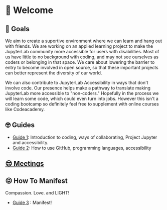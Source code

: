 # 🌱 Welcome

## 🎯 Goals 

We aim to create a suportive environment where we can learn and hang out with friends. We are working on an applied learning project to make the JupyterLab community more accessible for users with disabilities. Most of us have little to no background with coding, and may not see ourselves as coders or belonging in that space. We care about lowering the barrier to entry to become involved in open source, so that these important projects can better represent the diversity of our world. 

We can also contribute to JupyterLab Accessibility in ways that don't involve code. Our presence helps make a pathway to translate making JupyterLab more accessible to "non-coders." Hopefully in the process we will learn some code, which could even turn into jobs. However this isn't a coding bootcamp so definitely feel free to supplement with online courses like Codeacademy. 

## 🤓 Guides
* [Guide 1](guide1.md): Introduction to coding, ways of collaborating, Project Jupyter and accessibility.
* [Guide 2](guide2.md): How to use GitHub, programming languages, accessibility  

## [😎 Meetings](./meetings.md)

## 😝 How To Manifest

Compassion. Love. and LIGHT!
* [Guide 3](https://www.youtube.com/watch?v=W40nVImJj5A) : Manifest!
